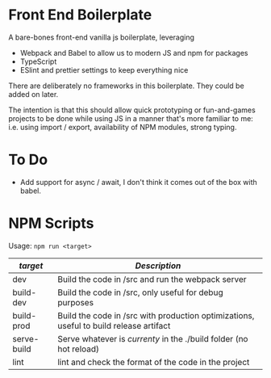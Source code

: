 # Front End Boilerplate

A bare-bones front-end vanilla js boilerplate, leveraging

- Webpack and Babel to allow us to modern JS and npm for packages
- TypeScript
- ESlint and prettier settings to keep everything nice

There are deliberately no frameworks in this boilerplate. They could be added on later.

The intention is that this should allow quick prototyping or fun-and-games projects to be done while using JS in a manner that's more familiar to me: i.e. using import / export, availability of NPM modules, strong typing.

# To Do

- Add support for async / await, I don't think it comes out of the box with babel.

# NPM Scripts

Usage: `npm run <target>`

| _target_    | _Description_                                                                          |
| ----------- | -------------------------------------------------------------------------------------- |
| dev         | Build the code in /src and run the webpack server                                      |
| build-dev   | Build the code in /src, only useful for debug purposes                                 |
| build-prod  | Build the code in /src with production optimizations, useful to build release artifact |
| serve-build | Serve whatever is _currenty_ in the ./build folder (no hot reload)                     |
| lint        | lint and check the format of the code in the project                                   |
